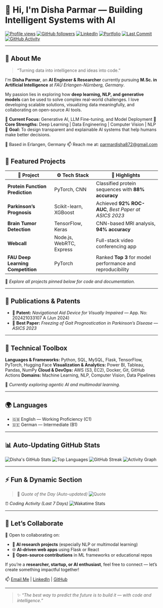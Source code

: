 # 👋 Hi, I'm Disha Parmar — Building Intelligent Systems with AI

[![Profile views](https://komarev.com/ghpvc/?username=Disha-parmar011\&color=blueviolet)](https://github.com/Disha-parmar011)
[![GitHub followers](https://img.shields.io/github/followers/Disha-parmar011?label=Follow\&style=social)](https://github.com/Disha-parmar011)
[![LinkedIn](https://img.shields.io/badge/LinkedIn-Connect-blue)](https://linkedin.com/in/disha-p-3615b9222)
[![Portfolio](https://img.shields.io/badge/Portfolio-Explore-purple)](https://github.com/Disha-parmar011)
[![Last Commit](https://img.shields.io/github/last-commit/Disha-parmar011/Disha-parmar011?label=Last%20Update\&style=flat-square\&color=brightgreen)](https://github.com/Disha-parmar011)
[![GitHub Activity](https://img.shields.io/badge/Dynamic%20Activity-Auto--Updating-orange)](https://github.com/Disha-parmar011)

---

## 🤖 About Me

> “Turning data into intelligence and ideas into code.”

I'm **Disha Parmar**, an **AI Engineer & Researcher** currently pursuing **M.Sc. in Artificial Intelligence** at *FAU Erlangen-Nürnberg, Germany*.

My passion lies in exploring how **deep learning, NLP, and generative models** can be used to solve complex real-world challenges. I love developing scalable solutions, visualizing data meaningfully, and collaborating on open-source AI tools.

🔹 **Current Focus:** Generative AI, LLM Fine-tuning, and Model Deployment
🔹 **Core Strengths:** Deep Learning | Data Engineering | Computer Vision | NLP
🔹 **Goal:** To design transparent and explainable AI systems that help humans make better decisions.

📍 Based in Erlangen, Germany
📫 Reach me at: [parmardisha872@gmail.com](mailto:parmardisha872@gmail.com)


## 🧩 Featured Projects

| 🧠 Project                        | ⚙️ Tech Stack            | 🌟 Highlights                                              |
| --------------------------------- | ------------------------ | ---------------------------------------------------------- |
| **Protein Function Prediction**   | PyTorch, CNN             | Classified protein sequences with **88% accuracy**         |
| **Parkinson’s Prognosis**         | Scikit-learn, XGBoost    | Achieved **92% ROC-AUC**, *Best Paper at ASICS 2023*       |
| **Brain Tumor Detection**         | TensorFlow, Keras        | CNN-based MRI analysis, **94% accuracy**                   |
| **Webcall**                       | Node.js, WebRTC, Express | Full-stack video conferencing app                          |
| **FAU Deep Learning Competition** | PyTorch                  | Ranked **Top 3** for model performance and reproducibility |

🧾 *Explore all projects pinned below for code and documentation.*

---

## 📜 Publications & Patents

* 🧪 **Patent:** *Navigational Aid Device for Visually Impaired* — App. No: 202421033107 A (Jun 2024)
* 🏅 **Best Paper:** *Freezing of Gait Prognostication in Parkinson’s Disease* — *ASICS 2023*

---

## 🧰 Technical Toolbox

**Languages & Frameworks:** Python, SQL, MySQL, Flask, TensorFlow, PyTorch, Hugging Face
**Visualization & Analytics:** Power BI, Tableau, Pandas, NumPy
**Cloud & DevOps:** AWS (S3, EC2), Docker, Git, GitHub Actions
**Domains:** Machine Learning, NLP, Computer Vision, Data Pipelines

🧩 *Currently exploring agentic AI and multimodal learning.*

___

## 🌍 Languages

* 🇬🇧 English — Working Proficiency (C1)
* 🇩🇪 German — Intermediate (B1)

---

## 📊 Auto-Updating GitHub Stats

![Disha's GitHub Stats](https://github-readme-stats.vercel.app/api?username=Disha-parmar011\&show_icons=true\&theme=radical)
![Top Languages](https://github-readme-stats.vercel.app/api/top-langs/?username=Disha-parmar011\&layout=compact\&theme=radical)
![GitHub Streak](https://github-readme-streak-stats.herokuapp.com/?user=Disha-parmar011\&theme=radical)
![Activity Graph](https://github-readme-activity-graph.vercel.app/graph?username=Disha-parmar011\&theme=rogue\&bg_color=0D1117\&hide_border=true)

---

## ⚡ Fun & Dynamic Section

> 🧠 *Quote of the Day (Auto-updated)*
> ![Quote](https://quotes-github-readme.vercel.app/api?type=horizontal\&theme=radical)

⏰ *Coding Activity (Last 7 Days)*
![Wakatime Stats](https://github-readme-stats.vercel.app/api/wakatime?username=DishaParmar\&theme=radical)

---

## 🤝 Let’s Collaborate

💬 Open to collaborating on:

* 🤖 **AI research projects** (especially NLP or multimodal learning)
* 🌐 **AI-driven web apps** using Flask or React
* 🧠 **Open-source contributions** in ML frameworks or educational repos

If you’re a **researcher, startup, or AI enthusiast**, feel free to connect — let’s create something impactful together!

📫 [Email Me](mailto:parmardisha872@gmail.com) | [LinkedIn](https://linkedin.com/in/disha-p-3615b9222) | [GitHub](https://github.com/Disha-parmar011)

---

> ✨ *“The best way to predict the future is to build it — with code and intelligence.”*
